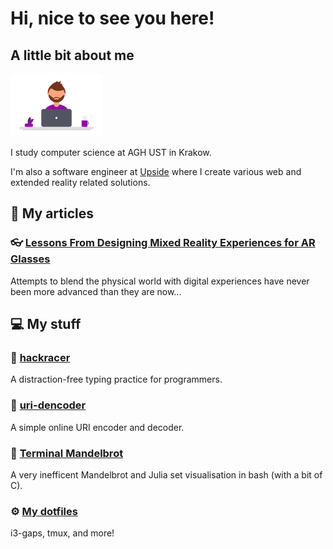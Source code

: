 # Hi, nice to see you here!

## A little bit about me

<img src="https://github.com/grzegorz-wcislo/grzegorz-wcislo/raw/master/assets/designer.png" height="100">

I study computer science at AGH UST in Krakow.

I'm also a software engineer at [Upside](https://upsidelab.io) where I create various web and extended reality related solutions.

## :memo: My articles

### :eyeglasses: [Lessons From Designing Mixed Reality Experiences for AR Glasses](https://upsidelab.io/blog/designing-mixed-reality-experiences/)

Attempts to blend the physical world with digital experiences have never been more advanced than they are now...

## :computer: My stuff

### :musical_keyboard: [hackracer](https://hackracer.wcislo.xyz)

A distraction-free typing practice for programmers.

### :link: [uri-dencoder](https://uri-dencoder.wcislo.xyz/)

A simple online URI encoder and decoder.

### :art: [Terminal Mandelbrot](https://github.com/grzegorz-wcislo/terminal-mandelbrot)

A very inefficent Mandelbrot and Julia set visualisation in bash (with a bit of C).

### :gear: [My dotfiles](https://github.com/grzegorz-wcislo/comfy-dotfiles)

i3-gaps, tmux, and more!
